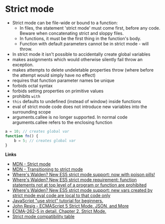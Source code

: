 # Strict mode


- Strict mode can be file-wide or bound to a function:
  * In files, the statement 'strict mode' must come first, before any code.
    Beware when concatenating strict and sloppy files.
  * In functions, it must be the first thing in the function's body.
  * Function with default parameters cannot be in strict mode - will throw.
- In strict mode it isn't possible to accidentally create global variables
- makes assignments which would otherwise silently fail throw an exception.
- makes attempts to delete undeletable properties throw (where before the attempt would simply have no effect)
- requires that function parameter names be unique
- forbids octal syntax
- forbids setting properties on primitive values
- prohibits `with`
- `this` defaults to undefined (instead of window) inside functions
- eval of strict mode code does not introduce new variables into the surrounding scope
- arguments.callee is no longer supported. In normal code arguments.callee refers to the enclosing function




```js
a = 10; // creates global var
function fn() {
    b = 5; // creates global var
}

```





**Links**

- [MDN - Strict mode](https://developer.mozilla.org/en-US/docs/Web/JavaScript/Reference/Strict_mode)
- [MDN - Transitioning to strict mode](https://developer.mozilla.org/en-US/docs/Web/JavaScript/Reference/Strict_mode/Transitioning_to_strict_mode)
- [Where's Walden? New ES5 strict mode support: now with poison pills!](http://whereswalden.com/2010/09/08/new-es5-strict-mode-support-now-with-poison-pills/)
- [Where's Walden? New ES5 strict mode requirement: function statements not at top level of a program or function are prohibited](http://whereswalden.com/2011/01/24/new-es5-strict-mode-requirement-function-statements-not-at-top-level-of-a-program-or-function-are-prohibited/)
- [Where's Walden? New ES5 strict mode support: new vars created by strict mode eval code are local to that code only](http://whereswalden.com/2011/01/10/new-es5-strict-mode-support-new-vars-created-by-strict-mode-eval-code-are-local-to-that-code-only/)
- [JavaScript "use strict" tutorial for beginners.](http://qnimate.com/javascript-strict-mode-in-nutshell/)
- [John Resig - ECMAScript 5 Strict Mode, JSON, and More](http://ejohn.org/blog/ecmascript-5-strict-mode-json-and-more/)
- [ECMA-262-5 in detail. Chapter 2. Strict Mode.](http://dmitrysoshnikov.com/ecmascript/es5-chapter-2-strict-mode/)
- [Strict mode compatibility table](http://kangax.github.io/compat-table/es5/#Strict_mode)

